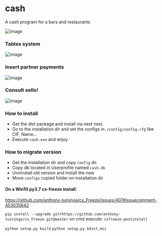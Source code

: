 # cash
A cash program for a bars and restaurants

![image](https://user-images.githubusercontent.com/19941550/54961024-68306400-4f5f-11e9-99c1-14d9b37412b2.png)

### Tables system

![image](https://user-images.githubusercontent.com/19941550/56685264-d76db500-66d1-11e9-84f6-e5b121d38eb3.png)

### Insert partner payments

![image](https://user-images.githubusercontent.com/19941550/56400573-e4635200-6254-11e9-8a91-4bc6447478da.png)

### Consult sells!

![image](https://user-images.githubusercontent.com/19941550/56685456-4a772b80-66d2-11e9-8179-5d86b19adf2c.png)

### How to install

- Get the dist package and install via next next.
- Go to the installation dir and set the configs in`./config/config.cfg` like CIF, Name...
- Execute `cash.exe` and enjoy

### How to migrate version

- Get the installation dir and copy `config` dir.
- Copy db located in Userprofile named `cash.db` 
- Unninstall old version and install the new
- Move `configs` copied folder on installation dir

#### On a Win10 py3.7 cx-freeze install:

https://github.com/anthony-tuininga/cx_Freeze/issues/407#issuecomment-453035642

`pip install --upgrade git+https://github.com/anthony-tuininga/cx_Freeze.git@master`
on cmd execute: `cxfreeze-postinstall`

`python setup.py build`
`python setup.py bdist_msi`
